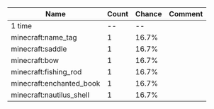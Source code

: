 | Name                     | Count | Chance | Comment |
| ------------------------ | ----- | ------ | ------- |
| 1 time                   |    -- |     -- |         |
| minecraft:name_tag       |     1 |  16.7% |         |
| minecraft:saddle         |     1 |  16.7% |         |
| minecraft:bow            |     1 |  16.7% |         |
| minecraft:fishing_rod    |     1 |  16.7% |         |
| minecraft:enchanted_book |     1 |  16.7% |         |
| minecraft:nautilus_shell |     1 |  16.7% |         |